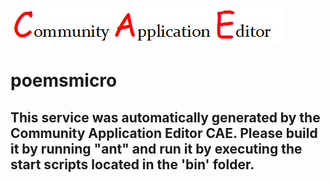 ![CAE](https://github.com/CAETESTRWTH/CAE-Deployment-Temp/blob/master/microservice-23/img/logo.png)  

poemsmicro
===================


This service was automatically generated by the Community Application Editor CAE. Please build it by running "ant" and run it by executing the start scripts located in the 'bin' folder.
---------------
